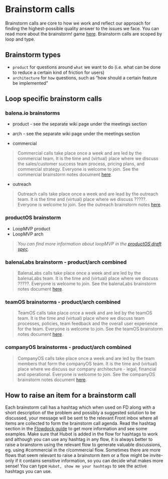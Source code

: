# Brainstorm calls 

Brainstorm calls are core to how we work and reflect our approach for finding the highest-possible quality answer to the issues we face. You can read more about the brainstorm! game [here](https://docs.google.com/document/d/1mHb-D2vJxufa8OZPU55V5WBIXuQ44MNL4fcXw52lEe8/edit#). Brainstorm calls are scoped by loop and type. 

## Brainstorm types
* `product` for questions around `what` we want to do (i.e. what can be done to reduce a certain kind of friction for users)
* `architecture` for `how` questions, such as “how should a certain feature be implemented”

## Loop specific brainstorm calls 

### balena.io brainstorms
* product - see the separate wiki page under the meetings section

* arch - see the separate wiki page under the meetings section

* commercial
> Commercial calls take place once a week and are led by the commercial team. It is the time and (virtual) place where we discuss the sales/customer success team process, pricing plans, and commercial strategy. Everyone is welcome to join.
> See the commercial brainstorm notes document [here](https://docs.google.com/document/d/1L-p1Xkz0t1-wKvV_vp87DnRuAWS-1lhR5wObD7YId80/edit).

* outreach
> Outreach calls take place once a week and are lead by the outreach team. It is the time and (virtual) place where we discuss ?????. Everyone is welcome to join. 
> See the outreach brainstorm notes [here](https://docs.google.com/document/d/12vOZ6q45DL9dnl9kH9OhVjXOAvak-GRREv3iN_r5RFY/edit#heading=h.rw2es49hyat0).

### productOS brainstorm
* LoopMVP product
* LoopMVP arch
> _You can find more information about loopMVP in the [productOS draft spec](https://docs.google.com/document/d/17_EnBWn_JKQzlAE98UiHp4cuy-l50Ist2_q-c24ojds/edit#heading=h.o9drtpe4wedmunder)._

### balenaLabs brainstorm - product/arch combined
> BalenaLabs calls take place once a week and are led by the balenaLabs team. It is the time and (virtual) place where we discuss ?????. Everyone is welcome to join.
> See the balenaLabs brainstorm notes document [here](https://docs.google.com/document/d/16zYTUiZkyZCg2-gprj8wQksbzWVtsDay2wArSJPaVNw/edit?usp=drivesdk).

### teamOS brainstorms - product/arch combined
> TeamOS calls take place once a week and are led by the teamOS team. It is the time and (virtual) place where we discuss team processes, policies, team feedback and the overall user experience for the team. Everyone is welcome to join.
> See the teamOS brainstorm notes document [here](https://docs.google.com/document/d/1o8p8irS_cdEIM2FHUsP6HzbSMpGCCac_Th9NIbfNS04/edit#).

### companyOS brainstorms - product/arch combined
> CompanyOS calls take place once a week and are led by the team members that form the companyOS team. It is the time and (virtual) place where we discuss our company architecture - legal, financial and operational. Everyone is welcome to join.
> See the companyOS brainstorm notes document [here](https://docs.google.com/document/d/1UF6VolqWd7CpQ1GLwYvftHJj7Agf6Kr-CGpLW28Ry80/edit?usp=sharing).

## How to raise an item for a brainstorm call
Each brainstorm call has a hashtag which when used on FD along with a short description of the problem and possibly a suggested solution to be discussed, your message will be sent to the relevant Front inbox where all items are collected to form the brainstorm call agenda. Read the hashtag section in the [Flowdock guide](https://github.com/balena-io/balena-io/wiki/Flowdock) to get more information and see some examples. Make sure that Hubot is added in the flow for hashtags to work and although you can use any hashtag in any flow, it is always better to raise a brainstorm using the relevant flow to generate valuable discussions, eg. using #commercial in the r/commercial flow. Sometimes there are more flows that seem relevant to raise a brainstorm item or a flow might be invite-only if it contains sensitive information, so you can decide what makes more sense! You can type `Hubot, show me your hashtags` to see the active hashtags you can use. 